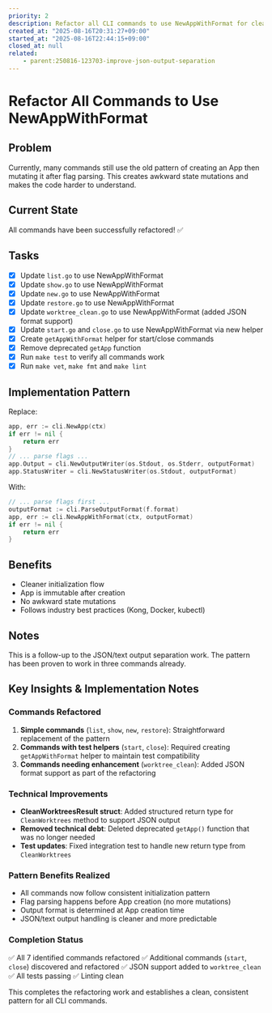 ```yaml
---
priority: 2
description: Refactor all CLI commands to use NewAppWithFormat for cleaner initialization
created_at: "2025-08-16T20:31:27+09:00"
started_at: "2025-08-16T22:44:15+09:00"
closed_at: null
related:
    - parent:250816-123703-improve-json-output-separation
---
```


# Refactor All Commands to Use NewAppWithFormat

## Problem
Currently, many commands still use the old pattern of creating an App then mutating it after flag parsing. This creates awkward state mutations and makes the code harder to understand.

## Current State
All commands have been successfully refactored! ✅

## Tasks
- [x] Update `list.go` to use NewAppWithFormat
- [x] Update `show.go` to use NewAppWithFormat
- [x] Update `new.go` to use NewAppWithFormat
- [x] Update `restore.go` to use NewAppWithFormat
- [x] Update `worktree_clean.go` to use NewAppWithFormat (added JSON format support)
- [x] Update `start.go` and `close.go` to use NewAppWithFormat via new helper
- [x] Create `getAppWithFormat` helper for start/close commands
- [x] Remove deprecated `getApp` function
- [x] Run `make test` to verify all commands work
- [x] Run `make vet`, `make fmt` and `make lint`

## Implementation Pattern
Replace:
```go
app, err := cli.NewApp(ctx)
if err != nil {
    return err
}
// ... parse flags ...
app.Output = cli.NewOutputWriter(os.Stdout, os.Stderr, outputFormat)
app.StatusWriter = cli.NewStatusWriter(os.Stdout, outputFormat)
```

With:
```go
// ... parse flags first ...
outputFormat := cli.ParseOutputFormat(f.format)
app, err := cli.NewAppWithFormat(ctx, outputFormat)
if err != nil {
    return err
}
```

## Benefits
- Cleaner initialization flow
- App is immutable after creation
- No awkward state mutations
- Follows industry best practices (Kong, Docker, kubectl)

## Notes
This is a follow-up to the JSON/text output separation work. The pattern has been proven to work in three commands already.

## Key Insights & Implementation Notes

### Commands Refactored
1. **Simple commands** (`list`, `show`, `new`, `restore`): Straightforward replacement of the pattern
2. **Commands with test helpers** (`start`, `close`): Required creating `getAppWithFormat` helper to maintain test compatibility
3. **Commands needing enhancement** (`worktree_clean`): Added JSON format support as part of the refactoring

### Technical Improvements
- **CleanWorktreesResult struct**: Added structured return type for `CleanWorktrees` method to support JSON output
- **Removed technical debt**: Deleted deprecated `getApp()` function that was no longer needed
- **Test updates**: Fixed integration test to handle new return type from `CleanWorktrees`

### Pattern Benefits Realized
- All commands now follow consistent initialization pattern
- Flag parsing happens before App creation (no more mutations)
- Output format is determined at App creation time
- JSON/text output handling is cleaner and more predictable

### Completion Status
✅ All 7 identified commands refactored
✅ Additional commands (`start`, `close`) discovered and refactored
✅ JSON support added to `worktree_clean`
✅ All tests passing
✅ Linting clean

This completes the refactoring work and establishes a clean, consistent pattern for all CLI commands.